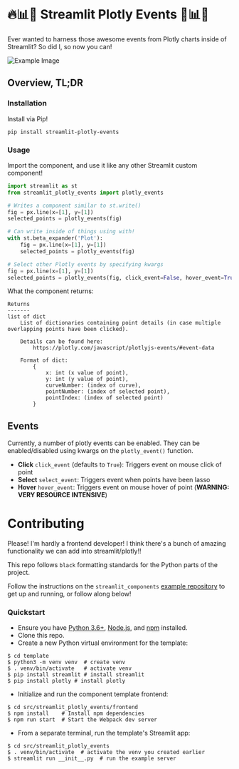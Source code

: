 # 🔥📊📣 Streamlit Plotly Events 📣📊🔥
Ever wanted to harness those awesome events from Plotly charts inside of Streamlit?  So did I, so now you can!

![Example Image](example.gif)

## Overview, TL;DR
### Installation
Install via Pip!

```pip install streamlit-plotly-events```

### Usage
Import the component, and use it like any other Streamlit custom component!
```python
import streamlit as st
from streamlit_plotly_events import plotly_events

# Writes a component similar to st.write()
fig = px.line(x=[1], y=[1])
selected_points = plotly_events(fig)

# Can write inside of things using with!
with st.beta_expander('Plot'):
    fig = px.line(x=[1], y=[1])
    selected_points = plotly_events(fig)

# Select other Plotly events by specifying kwargs
fig = px.line(x=[1], y=[1])
selected_points = plotly_events(fig, click_event=False, hover_event=True)
```

What the component returns:
```
Returns
-------
list of dict
    List of dictionaries containing point details (in case multiple overlapping points have been clicked).

    Details can be found here: 
        https://plotly.com/javascript/plotlyjs-events/#event-data

    Format of dict:
        {
            x: int (x value of point),
            y: int (y value of point),
            curveNumber: (index of curve),
            pointNumber: (index of selected point),
            pointIndex: (index of selected point)
        }

```

## Events
Currently, a number of plotly events can be enabled.  They can be enabled/disabled using kwargs on the `plotly_event()` function.
- **Click** `click_event` (defaults to `True`): Triggers event on mouse click of point
- **Select** `select_event`: Triggers event when points have been lasso
- **Hover** `hover_event`: Triggers event on mouse hover of point (**WARNING: VERY RESOURCE INTENSIVE**)

# Contributing
Please!  I'm hardly a frontend developer!  I think there's a bunch of amazing functionality we can add into streamlit/plotly!!

This repo follows `black` formatting standards for the Python parts of the project.

Follow the instructions on the `streamlit_components` [example repository](https://github.com/streamlit/component-template) to get up and running, or follow along below!

### Quickstart

* Ensure you have [Python 3.6+](https://www.python.org/downloads/), [Node.js](https://nodejs.org), and [npm](https://docs.npmjs.com/downloading-and-installing-node-js-and-npm) installed.
* Clone this repo.
* Create a new Python virtual environment for the template:
```
$ cd template
$ python3 -m venv venv  # create venv
$ . venv/bin/activate   # activate venv
$ pip install streamlit # install streamlit
$ pip install plotly # install plotly
```
* Initialize and run the component template frontend:
```
$ cd src/streamlit_plotly_events/frontend
$ npm install    # Install npm dependencies
$ npm run start  # Start the Webpack dev server
```
* From a separate terminal, run the template's Streamlit app:
```
$ cd src/streamlit_plotly_events
$ . venv/bin/activate  # activate the venv you created earlier
$ streamlit run __init__.py  # run the example server
```
